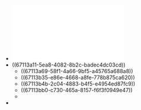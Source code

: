 - ![linalg.pdf](../assets/linalg_1729182197400_0.pdf)
- ((67113a11-5ea8-4082-8b2c-badec4dc03cd))
	- ((67113a69-58f1-4a66-9bf5-a45765a688a8))
	- ((67113b35-e86e-4668-a8fe-778b875ca620))
	- ((67113b4b-2c04-4883-b4f5-e4954ed87fc9))
	- ((67113bb0-c730-465a-8157-f6f3f0949e47))
	-
-